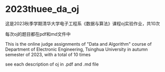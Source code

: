 # 2023thuee_da_oj
这是2023秋季学期清华大学电子工程系《数据与算法》课程oj实验作业，共10次

每次oj的题目都在pdf和md文件中

This is the online judge assignments of "Data and Algorithm" course of Department of Electronic Engineering, Tsinghua University in autumn semester of 2023, with a total of 10 times

see each description of oj in .pdf and .md file
